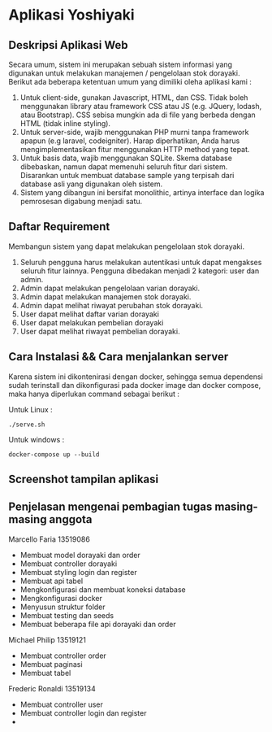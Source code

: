 # Aplikasi Yoshiyaki

## Deskripsi Aplikasi Web

Secara umum, sistem ini merupakan sebuah sistem informasi yang digunakan untuk melakukan manajemen / pengelolaan stok dorayaki. Berikut ada beberapa ketentuan umum
yang dimiliki oleha aplikasi kami :
1. Untuk client-side, gunakan Javascript, HTML, dan CSS. Tidak boleh
menggunakan library atau framework CSS atau JS (e.g. JQuery, lodash, atau
Bootstrap). CSS sebisa mungkin ada di file yang berbeda dengan HTML (tidak
inline styling).
2. Untuk server-side, wajib menggunakan PHP murni tanpa framework apapun (e.g
laravel, codeigniter). Harap diperhatikan, Anda harus mengimplementasikan fitur
menggunakan HTTP method yang tepat.
3. Untuk basis data, wajib menggunakan SQLite. Skema database dibebaskan,
namun dapat memenuhi seluruh fitur dari sistem. Disarankan untuk membuat
database sample yang terpisah dari database asli yang digunakan oleh sistem.
4. Sistem yang dibangun ini bersifat monolithic, artinya interface dan logika
pemrosesan digabung menjadi satu.

## Daftar Requirement

Membangun sistem yang dapat melakukan pengelolaan stok dorayaki.
1. Seluruh pengguna harus melakukan autentikasi untuk dapat mengakses seluruh
fitur lainnya. Pengguna dibedakan menjadi 2 kategori: user dan admin.
2. Admin dapat melakukan pengelolaan varian dorayaki.
3. Admin dapat melakukan manajemen stok dorayaki.
4. Admin dapat melihat riwayat perubahan stok dorayaki.
5. User dapat melihat daftar varian dorayaki
6. User dapat melakukan pembelian dorayaki
7. User dapat melihat riwayat pembelian dorayaki.

## Cara Instalasi && Cara menjalankan server

Karena sistem ini dikontenirasi dengan docker, sehingga semua dependensi sudah terinstall dan dikonfigurasi pada docker image dan docker compose, maka hanya diperlukan command sebagai berikut  : 

Untuk Linux :
```shell
./serve.sh 
```
Untuk windows : 
```shell
docker-compose up --build
```

## Screenshot tampilan aplikasi 

## Penjelasan mengenai pembagian tugas masing-masing anggota

Marcello Faria 13519086 
- Membuat model dorayaki dan order
- Membuat controller dorayaki
- Membuat styling login dan register
- Membuat api tabel
- Mengkonfigurasi dan membuat koneksi database 
- Mengkonfigurasi docker
- Menyusun struktur folder
- Membuat testing dan seeds
- Membuat beberapa file api dorayaki dan order


Michael Philip 13519121

- Membuat controller order
- Membuat paginasi 
- Membuat tabel

Frederic Ronaldi 13519134

- Membuat controller user
- Membuat controller login dan register
- 
